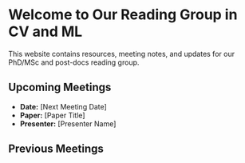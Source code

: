 # Welcome to Our Reading Group in CV and ML

This website contains resources, meeting notes, and updates for our PhD/MSc and post-docs reading group.

## Upcoming Meetings
- **Date:** [Next Meeting Date]
- **Paper:** [Paper Title]
- **Presenter:** [Presenter Name]

## Previous Meetings
